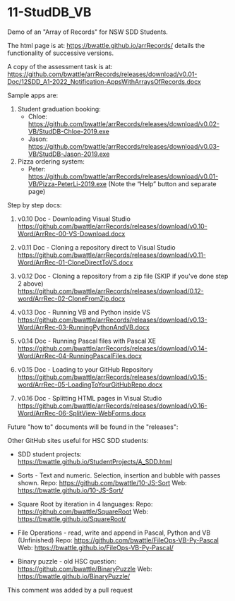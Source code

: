 # 11-StudDB_VB
Demo of an "Array of Records" for NSW SDD Students.

The html page is at: https://bwattle.github.io/arrRecords/ details the functionality of successive versions.

A copy of the assessment task is at: https://github.com/bwattle/arrRecords/releases/download/v0.01-Doc/12SDD_A1-2022_Notification-AppsWithArraysOfRecords.docx


Sample apps are:
1. Student graduation booking:
	* Chloe: https://github.com/bwattle/arrRecords/releases/download/v0.02-VB/StudDB-Chloe-2019.exe
	* Jason: https://github.com/bwattle/arrRecords/releases/download/v0.03-VB/StudDB-Jason-2019.exe
2. Pizza ordering system:
	* Peter: https://github.com/bwattle/arrRecords/releases/download/v0.01-VB/Pizza-PeterLi-2019.exe (Note the “Help” button and separate page)



Step by step docs:
1. v0.10 Doc - Downloading Visual Studio
https://github.com/bwattle/arrRecords/releases/download/v0.10-Word/ArrRec-00-VS-Download.docx

2. v0.11 Doc - Cloning a repository direct to Visual Studio
https://github.com/bwattle/arrRecords/releases/download/v0.11-Word/ArrRec-01-CloneDirectToVS.docx
  
3. v0.12 Doc - Cloning a repository from a zip file (SKIP if you've done step 2 above)
https://github.com/bwattle/arrRecords/releases/download/0.12-word/ArrRec-02-CloneFromZip.docx
 
4.  v0.13 Doc - Running VB and Python inside VS
https://github.com/bwattle/arrRecords/releases/download/v0.13-Word/ArrRec-03-RunningPythonAndVB.docx

5.  v0.14 Doc - Running Pascal files with Pascal XE
https://github.com/bwattle/arrRecords/releases/download/v0.14-Word/ArrRec-04-RunningPascalFiles.docx

6.  v0.15 Doc - Loading to your GitHub Repository
https://github.com/bwattle/arrRecords/releases/download/v0.15-word/ArrRec-05-LoadingToYourGitHubRepo.docx

7.  v0.16 Doc - Splitting HTML pages in Visual Studio
https://github.com/bwattle/arrRecords/releases/download/v0.16-Word/ArrRec-06-SplitView-WebForms.docx

Future "how to" documents will be found in the "releases":

 

Other GitHub sites useful for HSC SDD students:

* SDD student projects: https://bwattle.github.io/StudentProjects/A_SDD.html
	
* Sorts - Text and numeric. Selection, insertion and bubble with passes shown. Repo: https://github.com/bwattle/10-JS-Sort Web: https://bwattle.github.io/10-JS-Sort/

* Square Root by iteration in 4 languages: Repo: https://github.com/bwattle/SquareRoot Web: https://bwattle.github.io/SquareRoot/

* File Operations - read, write and append in Pascal, Python and VB (Unfinished) Repo: https://github.com/bwattle/FileOps-VB-Py-Pascal Web: https://bwattle.github.io/FileOps-VB-Py-Pascal/

* Binary puzzle - old HSC question: https://github.com/bwattle/BinaryPuzzle Web: https://bwattle.github.io/BinaryPuzzle/

This comment was added by a pull request
